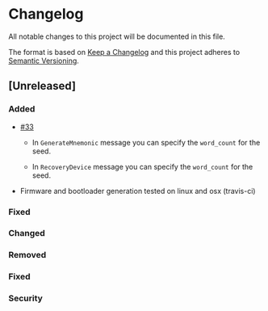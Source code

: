 # Changelog
All notable changes to this project will be documented in this file.

The format is based on [Keep a Changelog](http://keepachangelog.com/en/1.0.0/)
and this project adheres to [Semantic Versioning](http://semver.org/spec/v2.0.0.html).

## [Unreleased]

### Added

- [\#33](https://github.com/skycoin/hardware-wallet/issues/33)

  - In `GenerateMnemonic` message you can specify the `word_count` for the seed.

  - In `RecoveryDevice` message you can specify the `word_count` for the seed.

- Firmware and bootloader generation tested on linux and osx (travis-ci)

### Fixed

### Changed

### Removed

### Fixed

### Security

